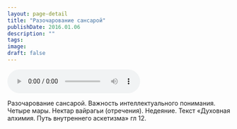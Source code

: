 ```yaml
---
layout: page-detail
title: "Разочарование сансарой"
publishDate: 2016.01.06
description: ""
tags:
image:
draft: false
---
```


<audio title="2016.01.06 - Разочарование сансарой.mp3" src="https://filer-api.advayta.org/v1.0/public/files/73608" controls=""></audio>

 Разочарование сансарой. Важность интеллектуального понимания. Четыре мары. Нектар вайрагьи (отречения). Недеяние. Текст «Духовная алхимия. Путь внутреннего аскетизма» гл 12\. 

  

